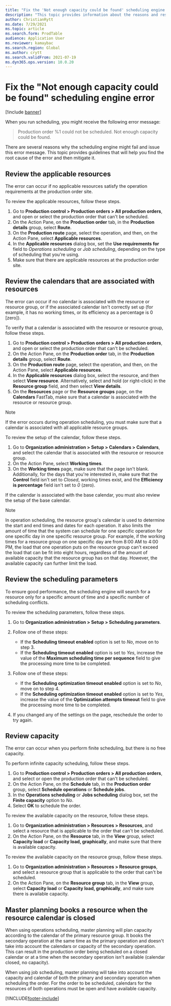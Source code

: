 ```yaml
---
title: "Fix the 'Not enough capacity could be found' scheduling engine error and finite capacity"
description: "This topic provides information about the reasons and resolutions for the 'Production order %1 could not be scheduled. Not enough capacity could be found' scheduling engine error."
author: ChristianRytt
ms.date: 7/29/2021
ms.topic: article
ms.search.form: ProdTable
audience: Application User
ms.reviewer: kamaybac
ms.search.region: Global
ms.author: crytt
ms.search.validFrom: 2021-07-19
ms.dyn365.ops.version: 10.0.20
---
```


# Fix the "Not enough capacity could be found" scheduling engine error

[!include [banner](../includes/banner.md)]

When you run scheduling, you might receive the following error message:

> Production order %1 could not be scheduled. Not enough capacity could be found.

There are several reasons why the scheduling engine might fail and issue this error message. This topic provides guidelines that will help you find the root cause of the error and then mitigate it.

## Review the applicable resources

The error can occur if no applicable resources satisfy the operation requirements at the production order site.

To review the applicable resources, follow these steps.

1. Go to **Production control \> Production orders \> All production orders**, and open or select the production order that can't be scheduled.
1. On the Action Pane, on the **Production order** tab, in the **Production details** group, select **Route**.
1. On the **Production route** page, select the operation, and then, on the Action Pane, select **Applicable resources**.
1. In the **Applicable resources** dialog box, set the **Use requirements for** field to *Operations scheduling* or *Job scheduling*, depending on the type of scheduling that you're using.
1. Make sure that there are applicable resources at the production order site.

## Review the calendars that are associated with resources

The error can occur if no calendar is associated with the resource or resource group, or if the associated calendar isn't correctly set up (for example, it has no working times, or its efficiency as a percentage is 0 \[zero\]).

To verify that a calendar is associated with the resource or resource group, follow these steps.

1. Go to **Production control \> Production orders \> All production orders**, and open or select the production order that can't be scheduled.
1. On the Action Pane, on the **Production order** tab, in the **Production details** group, select **Route**.
1. On the **Production route** page, select the operation, and then, on the Action Pane, select **Applicable resources**.
1. In the **Applicable resources** dialog box, select the resource, and then select **View resource**. Alternatively, select and hold (or right-click) in the **Resource group** field, and then select **View details**.
1. On the **Resources** page or the **Resource groups** page, on the **Calendars** FastTab, make sure that a calendar is associated with the resource or resource group.

> [!NOTE]
> If the error occurs during operation scheduling, you must make sure that a calendar is associated with all applicable resource groups.

To review the setup of the calendar, follow these steps.

1. Go to **Organization administration \> Setup \> Calendars \> Calendars**, and select the calendar that is associated with the resource or resource group.
1. On the Action Pane, select **Working times**.
1. On the **Working times** page, make sure that the page isn't blank. Additionally, for the days that you're interested in, make sure that the **Control** field isn't set to *Closed*, working times exist, and the **Efficiency is percentage** field isn't set to *0* (zero).

If the calendar is associated with the base calendar, you must also review the setup of the base calendar.

> [!NOTE]
> In operation scheduling, the resource group's calendar is used to determine the start and end times and dates for each operation. It also limits the amount of time that the system can schedule for one specific operation for one specific day in one specific resource group. For example, if the working times for a resource group on one specific day are from 8:00 AM to 4:00 PM, the load that one operation puts on the resource group can't exceed the load that can be fit into eight hours, regardless of the amount of available capacity that the resource group has on that day. However, the available capacity can further limit the load.

## Review the scheduling parameters

To ensure good performance, the scheduling engine will search for a resource only for a specific amount of time and a specific number of scheduling conflicts.

To review the scheduling parameters, follow these steps.

1. Go to **Organization administration \> Setup \> Scheduling parameters**.
1. Follow one of these steps:

    - If the **Scheduling timeout enabled** option is set to *No*, move on to step 3.
    - If the **Scheduling timeout enabled** option is set to *Yes*, increase the value of the **Maximum scheduling time per sequence** field to give the processing more time to be completed.

1. Follow one of these steps:

    - If the **Scheduling optimization timeout enabled** option is set to *No*, move on to step 4.
    - If the **Scheduling optimization timeout enabled** option is set to *Yes*, increase the value of the **Optimization attempts timeout** field to give the processing more time to be completed.

1. If you changed any of the settings on the page, reschedule the order to try again.

## Review capacity

The error can occur when you perform finite scheduling, but there is no free capacity.

To perform infinite capacity scheduling, follow these steps.

1. Go to **Production control \> Production orders \> All production orders**, and select or open the production order that can't be scheduled.
1. On the Action Pane, on the **Schedule** tab, in the **Production order** group, select **Schedule operations** or **Schedule jobs**.
1. In the **Operations scheduling** or **Jobs scheduling** dialog box, set the **Finite capacity** option to *No*.
1. Select **OK** to schedule the order.

To review the available capacity on the resource, follow these steps.

1. Go to **Organization administration \> Resources \> Resources**, and select a resource that is applicable to the order that can't be scheduled.
1. On the Action Pane, on the **Resource** tab, in the **View** group, select **Capacity load** or **Capacity load, graphically**, and make sure that there is available capacity.

To review the available capacity on the resource group, follow these steps.

1. Go to **Organization administration \> Resources \> Resource groups**, and select a resource group that is applicable to the order that can't be scheduled.
1. On the Action Pane, on the **Resource group** tab, in the **View** group, select **Capacity load** or **Capacity load, graphically**, and make sure there is available capacity.

## Master planning books a resource when the resource calendar is closed

When using operations scheduling, master planning will plan capacity according to the calendar of the primary resource group. It books the secondary operation at the same time as the primary operation and doesn't take into account the calendars or capacity of the secondary operation. This can result in the production order being scheduled on a closed calendar or at a time when the secondary operation isn't available (calendar closed, no capacity).

When using job scheduling, master planning will take into account the capacity and calendar of both the primary and secondary operation when scheduling the order. For the order to be scheduled, calendars for the resources of both operations must be open and have available capacity.

[!INCLUDE[footer-include](../../includes/footer-banner.md)]
